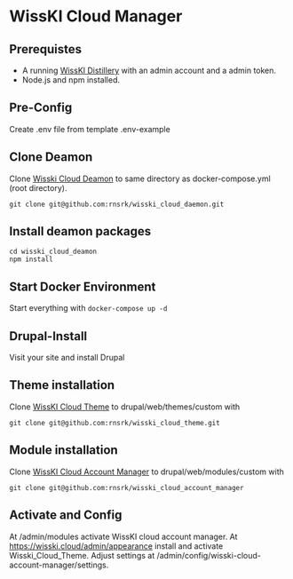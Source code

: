 # WissKI Cloud Manager

## Prerequistes
* A running [WissKI Distillery](https://github.com/FAU-CDI/wisski-distillery) with an admin account and a admin token.
* Node.js and npm installed.

## Pre-Config
Create .env file from template .env-example

## Clone Deamon
Clone [Wisski Cloud Deamon](https://github.com/rnsrk/wisski_cloud_daemon) to same directory as docker-compose.yml (root directory).

```
git clone git@github.com:rnsrk/wisski_cloud_daemon.git
```

## Install deamon packages

```
cd wisski_cloud_deamon
npm install
```

## Start Docker Environment
Start everything with `docker-compose up -d`

## Drupal-Install
Visit your site and install Drupal

## Theme installation
Clone [WissKI Cloud Theme](https://github.com/rnsrk/wisski_cloud_theme) to drupal/web/themes/custom with

```
git clone git@github.com:rnsrk/wisski_cloud_theme.git
```


## Module installation
Clone [WissKI Cloud Account Manager](https://github.com/rnsrk/wisski_cloud_account_manager) to drupal/web/modules/custom with

```
git clone git@github.com:rnsrk/wisski_cloud_account_manager
```

## Activate and Config
At /admin/modules activate WissKI cloud account manager.
At https://wisski.cloud/admin/appearance install and activate Wisski_Cloud_Theme.
Adjust settings at /admin/config/wisski-cloud-account-manager/settings.

